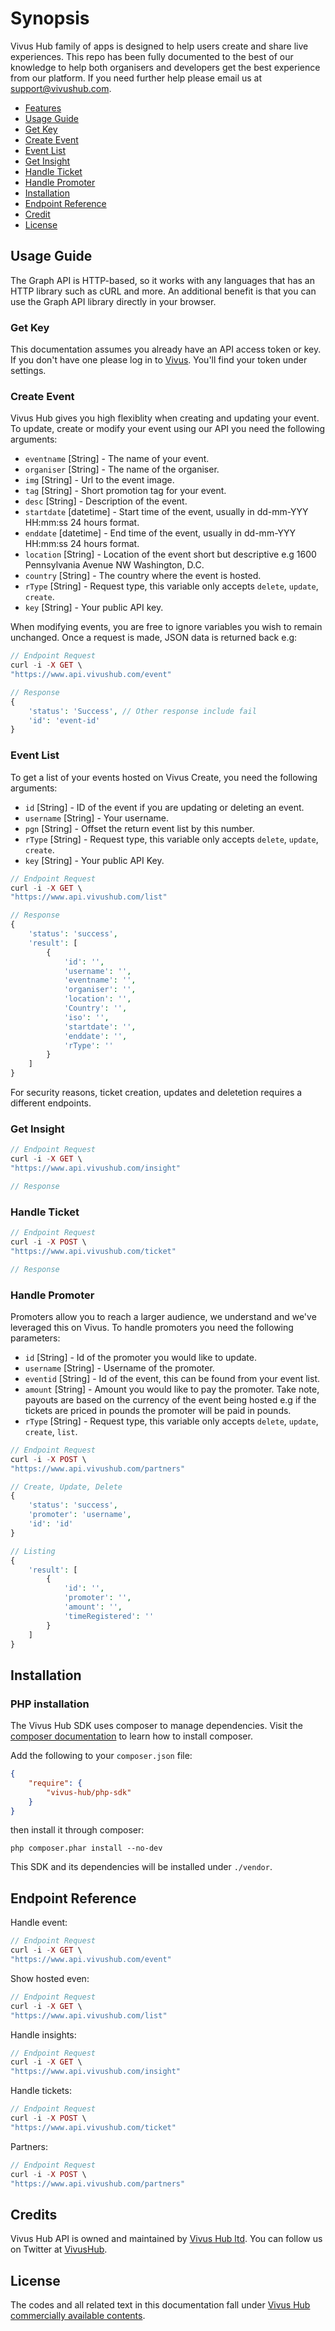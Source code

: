 # Synopsis
Vivus Hub family of apps is designed to help users create and share live experiences. This repo has been fully documented to the best of our knowledge to help both organisers and developers get the best experience from our platform. If you need further help please email us at support@vivushub.com.

- [Features](#features)
- [Usage Guide](#usage-guide)
 - [Get Key](#get-key)
 - [Create Event](#create-event)
 - [Event List](#event-list)
 - [Get Insight](#get-insight)
 - [Handle Ticket](#handle-ticket)
 - [Handle Promoter](#handle-promoter)
 - [Installation](#installation)
- [Endpoint Reference](#endpoint-reference) 
- [Credit](#credit)
- [License](#license)

## Usage Guide
The Graph API is HTTP-based, so it works with any languages that has an HTTP library such as cURL and more. An additional benefit is that you can use the Graph API library directly in your browser. 

### Get Key
This documentation assumes you already have an API access token or key. If you don't have one please log in to [Vivus](https://www.vivushub.com/vivus/interface/settings?ref=github). You'll find your token under settings.

### Create Event
Vivus Hub gives you high flexiblity when creating and updating your event. To update, create or modify your event using our API you need the following arguments:
* `eventname` [String] - The name of your event.
* `organiser` [String] - The name of the organiser.
* `img` [String] - Url to the event image.
* `tag` [String] - Short promotion tag for your event.
* `desc` [String] - Description of the event.
* `startdate` [datetime] - Start time of the event, usually in dd-mm-YYY HH:mm:ss 24 hours format.
* `enddate` [datetime] - End time of the event, usually in dd-mm-YYY HH:mm:ss 24 hours format.
* `location` [String] - Location of the event short but descriptive e.g 1600 Pennsylvania Avenue NW Washington, D.C.
* `country` [String] - The country where the event is hosted.
* `rType` [String] -  Request type, this variable only accepts `delete`, `update`, `create`.
* `key` [String] - Your public API key.

When modifying events, you are free to ignore variables you wish to remain unchanged. Once a request is made, JSON data is returned back e.g: 


```php 
// Endpoint Request
curl -i -X GET \
"https://www.api.vivushub.com/event"

// Response 
{
    'status': 'Success', // Other response include fail
    'id': 'event-id'
}
```

### Event List
To get a list of your events hosted on Vivus Create, you need the following arguments:
* `id` [String] - ID of the event if you are updating or deleting an event.
* `username` [String] - Your username.
* `pgn` [String] - Offset the return event list by this number.
* `rType` [String] -  Request type, this variable only accepts `delete`, `update`, `create`.
* `key` [String] - Your public API Key.
```php
// Endpoint Request
curl -i -X GET \
"https://www.api.vivushub.com/list"

// Response 
{
    'status': 'success',
    'result': [
        {
            'id': '',
            'username': '',
            'eventname': '',
            'organiser': '',
            'location': '',
            'Country': '',
            'iso': '',
            'startdate': '',
            'enddate': '',
            'rType': ''
        }
    ]
}
```
For security reasons, ticket creation, updates and deletetion requires a different endpoints. 
### Get Insight
```php 
// Endpoint Request
curl -i -X GET \
"https://www.api.vivushub.com/insight"

// Response 
```

### Handle Ticket
```php 
// Endpoint Request
curl -i -X POST \
"https://www.api.vivushub.com/ticket"

// Response 
```

### Handle Promoter
Promoters allow you to reach a larger audience, we understand and we've leveraged this on Vivus. To handle promoters you need the following parameters: 
* `id` [String] - Id of the promoter you would like to update.
* `username` [String] - Username of the promoter.
* `eventid` [String] - Id of the event, this can be found from your event list.
* `amount` [String] - Amount you would like to pay the promoter. Take note, payouts are based on the currency of the event being hosted e.g if the tickets are priced in pounds the promoter will be paid in pounds.
* `rType` [String] - Request type, this variable only accepts `delete`, `update`, `create`, `list`.

```php 
// Endpoint Request
curl -i -X POST \
"https://www.api.vivushub.com/partners"

// Create, Update, Delete
{
    'status': 'success',
    'promoter': 'username',
    'id': 'id'
}

// Listing
{
    'result': [
        {
            'id': '',
            'promoter': '',
            'amount': '',
            'timeRegistered': ''
        }
    ]
}
```
## Installation
### PHP installation
The Vivus Hub SDK uses composer to manage dependencies. Visit the <a href="https://getcomposer.org/download/" target="_blank">composer documentation</a> to learn how to install composer.

Add the following to your `composer.json` file:

```json
{
    "require": {
        "vivus-hub/php-sdk"
    }
}
```
then install it through composer:

```shell
php composer.phar install --no-dev
```

This SDK and its dependencies will be installed under `./vendor`.

## Endpoint Reference
Handle event:
```php 
// Endpoint Request
curl -i -X GET \
"https://www.api.vivushub.com/event"
```
Show hosted even:
```php
// Endpoint Request
curl -i -X GET \
"https://www.api.vivushub.com/list"
```
Handle insights:
```php 
// Endpoint Request
curl -i -X GET \
"https://www.api.vivushub.com/insight"
```
Handle tickets:
```php 
// Endpoint Request
curl -i -X POST \
"https://www.api.vivushub.com/ticket"
```
Partners: 
```php 
// Endpoint Request
curl -i -X POST \
"https://www.api.vivushub.com/partners"
```
## Credits
Vivus Hub API is owned and maintained by [Vivus Hub ltd](https://www.vivushub.com/vivus/?ref=github&adFor=events). You can follow us on Twitter at [VivusHub](https://www.twitter.com/vivushub).

## License
The codes and all related text in this documentation fall under [Vivus Hub commercially available contents](https://www.vivushub.com/vivus/interface/terms).